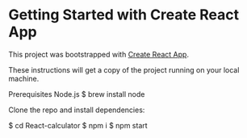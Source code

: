 

# Getting Started with Create React App

This project was bootstrapped with [Create React App](https://github.com/facebook/create-react-app).

These instructions will get a copy of the project running on your local machine.

Prerequisites
Node.js
$ brew install node

Clone the repo and install dependencies:

$ cd React-calculator
$ npm i
$ npm start



